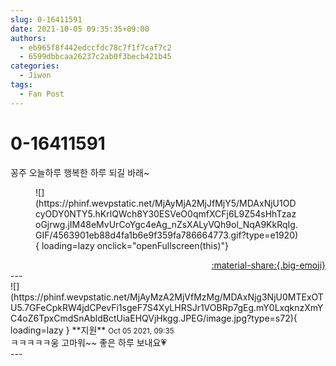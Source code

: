 ```yaml
---
slug: 0-16411591
date: 2021-10-05 09:35:35+09:00
authors:
  - eb965f8f442edccfdc78c7f1f7caf7c2
  - 6599dbbcaa26237c2ab0f3becb421b45
categories:
  - Jiwon
tags:
  - Fan Post
---
```


# 0-16411591

<div class="post-container" markdown="1">
<div class="content-container md-sidebar__scrollwrap" markdown="1">

꽁주 오늘하루 행복한 하루 되길 바래~
<figure markdown="1">
![](https://phinf.wevpstatic.net/MjAyMjA2MjJfMjY5/MDAxNjU1ODcyODY0NTY5.hKrlQWch8Y30ESVeO0qmfXCFj6L9Z54sHhTzazoGjrwg.jIM48eMvUrCoYgc4eAg_nZsXALyVQh9ol_NqA9KkRqIg.GIF/4563901eb88d4fa1b6e9f359fa786664773.gif?type=e1920){ loading=lazy onclick="openFullscreen(this)"}
</figure>


</div>
</div>

<div style="text-align: right;" markdown="1">
<a href="https://weverse.io/fromis9/fanpost/0-16411591" style="text-align: right;">:material-share:{.big-emoji}</a>
</div>
---

<div class="comments-container md-sidebar__scrollwrap" markdown="1">
<div class="comment" markdown="1">
<div class='id-container' markdown="1">
![](https://phinf.wevpstatic.net/MjAyMzA2MjVfMzMg/MDAxNjg3NjU0MTExOTU5.7GFeCpkRW4jdCPevFi1sgeF7S4XyLHRSJr1VOBRp7gEg.mY0LxqknzXmYC4oZ6TpxCmdSnAbldBctUiaEHQVjHkgg.JPEG/image.jpg?type=s72){ loading=lazy }
**<span class="artist">지원</span>** <small>Oct 05 2021, 09:35</small><br>
</div>
<div class='comment-body' markdown="1">
ㅋㅋㅋㅋㅋ웅 고마워~~ 좋은 하루 보내요💗
</div>
</div>
</div>
---
